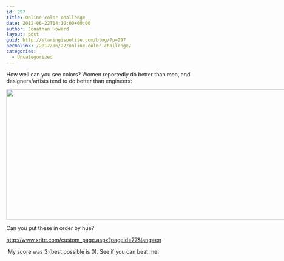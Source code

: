 ```yaml
---
id: 297
title: Online color challenge
date: 2012-06-22T14:10:00+00:00
author: Jonathan Howard
layout: post
guid: http://staringispolite.com/blog/?p=297
permalink: /2012/06/22/online-color-challenge/
categories:
  - Uncategorized
---
```

How well can you see colors? Women reportedly do better than men, and designers/artists tend to do better than engineers:

<div class="wp-caption alignnone" style="width: 976px">
  <a href="http://www.xrite.com/custom_page.aspx?pageid=77&lang=en"><img class=" " title="Online color challenge" src="http://i.imgur.com/ywyQe.png" alt="" width="966" height="343" /></a>
  
  <p class="wp-caption-text">
    Can you put these in order by hue?
  </p>
</div>

<a title="Click to take the Online Color Challenge" href="http://www.xrite.com/custom_page.aspx?pageid=77&lang=en" target="_blank">http://www.xrite.com/custom_page.aspx?pageid=77&lang=en</a>

<div>
   My score was 3 (best possible is 0). See if you can beat me!
</div>